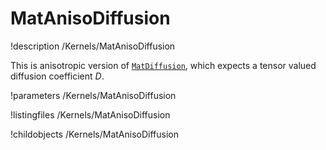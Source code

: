 

# MatAnisoDiffusion
!description /Kernels/MatAnisoDiffusion

This is anisotropic version of [`MatDiffusion`](/MatDiffusion.md), which expects a tensor valued diffusion
coefficient $D$.

!parameters /Kernels/MatAnisoDiffusion

!listingfiles /Kernels/MatAnisoDiffusion

!childobjects /Kernels/MatAnisoDiffusion
